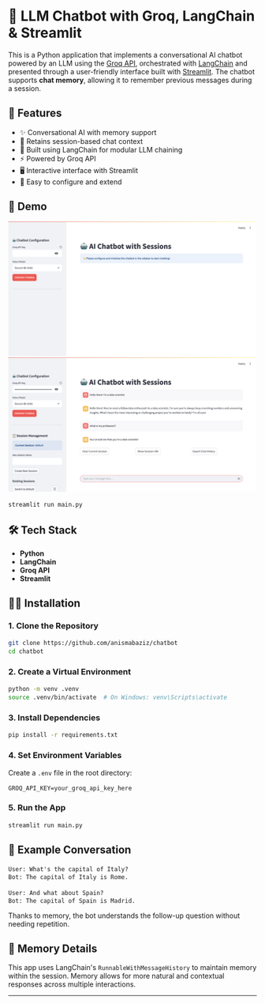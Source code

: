 # 🧠 LLM Chatbot with Groq, LangChain & Streamlit

This is a Python application that implements a conversational AI chatbot powered by an LLM using the [Groq API](https://groq.com/), orchestrated with [LangChain](https://www.langchain.com/) and presented through a user-friendly interface built with [Streamlit](https://streamlit.io/). The chatbot supports **chat memory**, allowing it to remember previous messages during a session.

## 🚀 Features

- ✨ Conversational AI with memory support
- 🧠 Retains session-based chat context
- 🔗 Built using LangChain for modular LLM chaining
- ⚡ Powered by Groq API
- 🖥️ Interactive interface with Streamlit
- 🧩 Easy to configure and extend

## 📸 Demo

![Alt text](./screenshots/chatbot.png)
![Alt text](./screenshots/chatbot-2.png)

```bash
streamlit run main.py
```

## 🛠️ Tech Stack

- **Python**
- **LangChain**
- **Groq API**
- **Streamlit**

## 🧑‍💻 Installation

### 1. Clone the Repository

```bash
git clone https://github.com/anismabaziz/chatbot
cd chatbot
```

### 2. Create a Virtual Environment

```bash
python -m venv .venv
source .venv/bin/activate  # On Windows: venv\Scripts\activate
```

### 3. Install Dependencies

```bash
pip install -r requirements.txt
```

### 4. Set Environment Variables

Create a `.env` file in the root directory:

```
GROQ_API_KEY=your_groq_api_key_here
```

### 5. Run the App

```bash
streamlit run main.py
```

## 💬 Example Conversation

```
User: What's the capital of Italy?
Bot: The capital of Italy is Rome.

User: And what about Spain?
Bot: The capital of Spain is Madrid.
```

Thanks to memory, the bot understands the follow-up question without needing repetition.

## 🧠 Memory Details

This app uses LangChain's `RunnableWithMessageHistory` to maintain memory within the session. Memory allows for more natural and contextual responses across multiple interactions.

---
